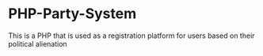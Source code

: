 # PHP-Party-System
This is a PHP that is used as a registration platform for users based on their political alienation
